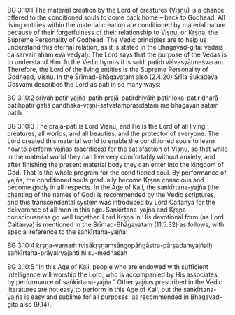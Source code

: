 BG 3.10:1	The material creation by the Lord of creatures (Viṣṇu) is a chance offered to the conditioned souls to come back home – back to Godhead. All living entities within the material creation are conditioned by material nature because of their forgetfulness of their relationship to Viṣṇu, or Kṛṣṇa, the Supreme Personality of Godhead. The Vedic principles are to help us understand this eternal relation, as it is stated in the Bhagavad-gītā: vedaiś ca sarvair aham eva vedyaḥ. The Lord says that the purpose of the Vedas is to understand Him. In the Vedic hymns it is said: patiṁ viśvasyātmeśvaram. Therefore, the Lord of the living entities is the Supreme Personality of Godhead, Viṣṇu. In the Śrīmad-Bhāgavatam also (2.4.20) Śrīla Śukadeva Gosvāmī describes the Lord as pati in so many ways:

BG 3.10:2	śriyaḥ patir yajña-patiḥ prajā-patirdhiyāṁ patir loka-patir dharā-patiḥpatir gatiś cāndhaka-vṛṣṇi-sātvatāṁprasīdatāṁ me bhagavān satāṁ patiḥ

BG 3.10:3	The prajā-pati is Lord Viṣṇu, and He is the Lord of all living creatures, all worlds, and all beauties, and the protector of everyone. The Lord created this material world to enable the conditioned souls to learn how to perform yajñas (sacriﬁces) for the satisfaction of Viṣṇu, so that while in the material world they can live very comfortably without anxiety, and after ﬁnishing the present material body they can enter into the kingdom of God. That is the whole program for the conditioned soul. By performance of yajña, the conditioned souls gradually become Kṛṣṇa conscious and become godly in all respects. In the Age of Kali, the saṅkīrtana-yajña (the chanting of the names of God) is recommended by the Vedic scriptures, and this transcendental system was introduced by Lord Caitanya for the deliverance of all men in this age. Saṅkīrtana-yajña and Kṛṣṇa consciousness go well together. Lord Kṛṣṇa in His devotional form (as Lord Caitanya) is mentioned in the Śrīmad-Bhāgavatam (11.5.32) as follows, with special reference to the saṅkīrtana-yajña:

BG 3.10:4	kṛṣṇa-varṇaṁ tviṣākṛṣṇaṁsāṅgopāṅgāstra-pārṣadamyajñaiḥ saṅkīrtana-prāyairyajanti hi su-medhasaḥ

BG 3.10:5	“In this Age of Kali, people who are endowed with sufﬁcient intelligence will worship the Lord, who is accompanied by His associates, by performance of saṅkīrtana-yajña.” Other yajñas prescribed in the Vedic literatures are not easy to perform in this Age of Kali, but the saṅkīrtana-yajña is easy and sublime for all purposes, as recommended in Bhagavad-gītā also (9.14).